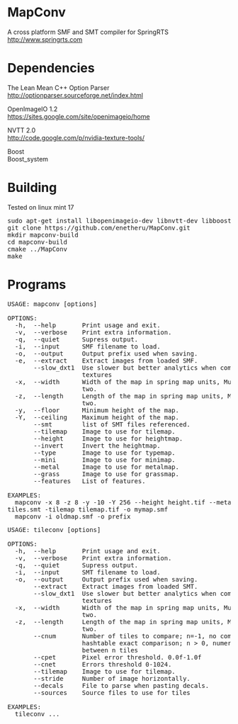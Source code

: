 MapConv
=======
A cross platform SMF and SMT compiler for SpringRTS http://www.springrts.com

Dependencies
============
The Lean Mean C++ Option Parser<br>
http://optionparser.sourceforge.net/index.html

OpenImageIO 1.2<br>
https://sites.google.com/site/openimageio/home<br>

NVTT 2.0<br>
http://code.google.com/p/nvidia-texture-tools/

Boost<br>
Boost_system<br>

Building
========
Tested on linux mint 17
<pre>sudo apt-get install libopenimageio-dev libnvtt-dev libboost-dev libboost-system-dev
git clone https://github.com/enetheru/MapConv.git
mkdir mapconv-build
cd mapconv-build
cmake ../MapConv
make</pre>

Programs
========
<pre>USAGE: mapconv [options]

OPTIONS:
  -h,  --help       Print usage and exit.
  -v,  --verbose    Print extra information.
  -q,  --quiet      Supress output.
  -i,  --input      SMF filename to load.
  -o,  --output     Output prefix used when saving.
  -e,  --extract    Extract images from loaded SMF.
       --slow_dxt1  Use slower but better analytics when compressing DXT1
                    textures
  -x,  --width      Width of the map in spring map units, Must be multiples of
                    two.
  -z,  --length     Length of the map in spring map units, Must be multiples of
                    two.
  -y,  --floor      Minimum height of the map.
  -Y,  --ceiling    Maximum height of the map.
       --smt        list of SMT files referenced.
       --tilemap    Image to use for tilemap.
       --height     Image to use for heightmap.
       --invert     Invert the heightmap.
       --type       Image to use for typemap.
       --mini       Image to use for minimap.
       --metal      Image to use for metalmap.
       --grass      Image to use for grassmap.
       --features   List of features.

EXAMPLES:
  mapconv -x 8 -z 8 -y -10 -Y 256 --height height.tif --metal metal.png -smts
tiles.smt -tilemap tilemap.tif -o mymap.smf
  mapconv -i oldmap.smf -o prefix
</pre>

<pre>USAGE: tileconv [options]

OPTIONS:
  -h,  --help       Print usage and exit.
  -v,  --verbose    Print extra information.
  -q,  --quiet      Supress output.
  -i,  --input      SMT filename to load.
  -o,  --output     Output prefix used when saving.
       --extract    Extract images from loaded SMT.
       --slow_dxt1  Use slower but better analytics when compressing DXT1
                    textures
  -x,  --width      Width of the map in spring map units, Must be multiples of
                    two.
  -z,  --length     Length of the map in spring map units, Must be multiples of
                    two.
       --cnum       Number of tiles to compare; n=-1, no comparison; n=0,
                    hashtable exact comparison; n > 0, numeric comparison
                    between n tiles
       --cpet       Pixel error threshold. 0.0f-1.0f
       --cnet       Errors threshold 0-1024.
       --tilemap    Image to use for tilemap.
       --stride     Number of image horizontally.
       --decals     File to parse when pasting decals.
       --sources    Source files to use for tiles

EXAMPLES:
  tileconv ...
</pre>
